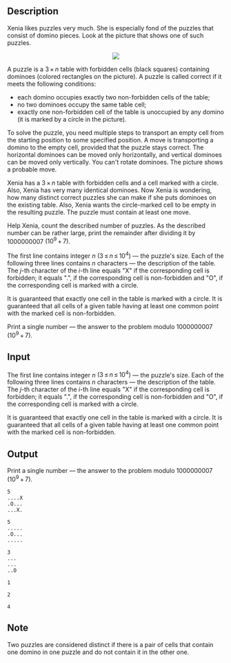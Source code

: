 ## Description

<div><p>Xenia likes puzzles very much. She is especially fond of the puzzles that consist of domino pieces. Look at the picture that shows one of such puzzles.</p><center> <img class="tex-graphics" src="file://GFpoZHj8.png" style="max-width: 100.0%;max-height: 100.0%;"> </center><p>A puzzle is a <span class="tex-span">3 × <i>n</i></span> table with forbidden cells (black squares) containing dominoes (colored rectangles on the picture). A puzzle is called <span class="tex-font-style-it">correct</span> if it meets the following conditions:</p><ul> <li> each domino occupies exactly two non-forbidden cells of the table; </li><li> no two dominoes occupy the same table cell; </li><li> exactly one non-forbidden cell of the table is unoccupied by any domino (it is marked by a circle in the picture). </li></ul><p>To solve the puzzle, you need multiple steps to transport an empty cell from the starting position to some specified position. A move is transporting a domino to the empty cell, provided that the puzzle stays correct. <span class="tex-font-style-bf">The horizontal dominoes can be moved only horizontally, and vertical dominoes can be moved only vertically. You can't rotate dominoes.</span> The picture shows a probable move.</p><p>Xenia has a <span class="tex-span">3 × <i>n</i></span> table with forbidden cells and a cell marked with a circle. Also, Xenia has very many identical dominoes. Now Xenia is wondering, how many distinct correct puzzles she can make if she puts dominoes on the existing table. Also, Xenia wants the circle-marked cell to be empty in the resulting puzzle. The puzzle must contain at least one move.</p><p>Help Xenia, count the described number of puzzles. As the described number can be rather large, print the remainder after dividing it by <span class="tex-span">1000000007</span> <span class="tex-span">(10<sup class="upper-index">9</sup> + 7)</span>.</p></div><div class="input-specification"><p>The first line contains integer <span class="tex-span"><i>n</i></span> <span class="tex-span">(3 ≤ <i>n</i> ≤ 10<sup class="upper-index">4</sup>)</span> — the puzzle's size. Each of the following three lines contains <span class="tex-span"><i>n</i></span> characters — the description of the table. The <span class="tex-span"><i>j</i></span>-th character of the <span class="tex-span"><i>i</i></span>-th line equals "<span class="tex-font-style-tt">X</span>" if the corresponding cell is forbidden; it equals "<span class="tex-font-style-tt">.</span>", if the corresponding cell is non-forbidden and "<span class="tex-font-style-tt">O</span>", if the corresponding cell is marked with a circle.</p><p>It is guaranteed that exactly one cell in the table is marked with a circle. It is guaranteed that all cells of a given table having at least one common point with the marked cell is non-forbidden.</p></div><div class="output-specification"><p>Print a single number — the answer to the problem modulo <span class="tex-span">1000000007</span> <span class="tex-span">(10<sup class="upper-index">9</sup> + 7)</span>.</p></div>

## Input

<p>The first line contains integer <span class="tex-span"><i>n</i></span> <span class="tex-span">(3 ≤ <i>n</i> ≤ 10<sup class="upper-index">4</sup>)</span> — the puzzle's size. Each of the following three lines contains <span class="tex-span"><i>n</i></span> characters — the description of the table. The <span class="tex-span"><i>j</i></span>-th character of the <span class="tex-span"><i>i</i></span>-th line equals "<span class="tex-font-style-tt">X</span>" if the corresponding cell is forbidden; it equals "<span class="tex-font-style-tt">.</span>", if the corresponding cell is non-forbidden and "<span class="tex-font-style-tt">O</span>", if the corresponding cell is marked with a circle.</p><p>It is guaranteed that exactly one cell in the table is marked with a circle. It is guaranteed that all cells of a given table having at least one common point with the marked cell is non-forbidden.</p>

## Output

<p>Print a single number — the answer to the problem modulo <span class="tex-span">1000000007</span> <span class="tex-span">(10<sup class="upper-index">9</sup> + 7)</span>.</p>





```input1
5
....X
.O...
...X.

```




```input2
5
.....
.O...
.....

```




```input3
3
...
...
..O

```




```output1
1

```




```output2
2

```




```output3
4

```



## Note

<p>Two puzzles are considered distinct if there is a pair of cells that contain one domino in one puzzle and do not contain it in the other one.</p>
